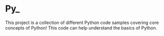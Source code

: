# Py_

This project is a collection of different Python code samples covering core concepts of Python!
This code can help understand the basics of Python.
